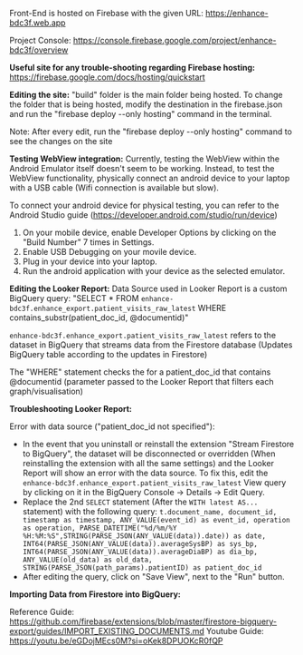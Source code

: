 Front-End is hosted on Firebase with the given URL: https://enhance-bdc3f.web.app

Project Console: https://console.firebase.google.com/project/enhance-bdc3f/overview

**Useful site for any trouble-shooting regarding Firebase hosting:** https://firebase.google.com/docs/hosting/quickstart

**Editing the site:**
"build" folder is the main folder being hosted. To change the folder that is being hosted, modify the destination in the firebase.json
and run the "firebase deploy --only hosting" command in the terminal. 

Note: After every edit, run the "firebase deploy --only hosting" command to see the changes on the site

**Testing WebView integration:**
Currently, testing the WebView within the Android Emulator itself doesn't seem to be working. Instead, to test the WebView functionality, 
physically connect an android device to your laptop with a USB cable (Wifi connection is available but slow). 

To connect your android device for physical testing, you can refer to the Android Studio guide (https://developer.android.com/studio/run/device)
1. On your mobile device, enable Developer Options by clicking on the "Build Number" 7 times in Settings.
2. Enable USB Debugging on your movile device.
3. Plug in your device into your laptop.
4. Run the android application with your device as the selected emulator. 

**Editing the Looker Report:**
Data Source used in Looker Report is a custom BigQuery query: 
"SELECT * FROM `enhance-bdc3f.enhance_export.patient_visits_raw_latest` WHERE contains_substr(patient_doc_id, @documentid)"

`enhance-bdc3f.enhance_export.patient_visits_raw_latest` refers to the dataset in BigQuery that streams data from the Firestore database (Updates BigQuery table according to the updates in Firestore)

The "WHERE" statement checks the for a patient_doc_id that contains @documentid (parameter passed to the Looker Report that filters each graph/visualisation)

**Troubleshooting Looker Report:**

Error with data source ("patient_doc_id not specified"): 
* In the event that you uninstall or reinstall the extension "Stream Firestore to BigQuery", the dataset will be disconnected or overridden (When reinstalling the extension with all the same settings) and the Looker Report will show an error with the data source. To fix this, edit the `enhance-bdc3f.enhance_export.patient_visits_raw_latest` View query by clicking on it in the BigQuery Console -> Details -> Edit Query.
* Replace the 2nd `SELECT` statement (After the `WITH latest AS...` statement) with the following query:
`t.document_name,
  document_id,
  timestamp as timestamp,
  ANY_VALUE(event_id) as event_id,
  operation as operation,
  PARSE_DATETIME("%d/%m/%Y %H:%M:%S",STRING(PARSE_JSON(ANY_VALUE(data)).date)) as date,
  INT64(PARSE_JSON(ANY_VALUE(data)).averageSysBP) as sys_bp,
  INT64(PARSE_JSON(ANY_VALUE(data)).averageDiaBP) as dia_bp,
  ANY_VALUE(old_data) as old_data,
  STRING(PARSE_JSON(path_params).patientID) as patient_doc_id`
* After editing the query, click on "Save View", next to the "Run" button.

**Importing Data from Firestore into BigQuery:**

Reference Guide: https://github.com/firebase/extensions/blob/master/firestore-bigquery-export/guides/IMPORT_EXISTING_DOCUMENTS.md
Youtube Guide: https://youtu.be/eGDojMEcs0M?si=oKek8DPUOKcR0fQP
